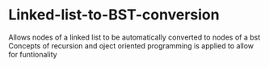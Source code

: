 # Linked-list-to-BST-conversion
Allows nodes of a linked list to be automatically converted to nodes of a bst 
Concepts of recursion and oject oriented programming is applied to allow for funtionality
